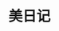 ---
description: 不知道在这个堕胎都要论次数的年代还有没有人写日记。界面不错。
layout: post
results:
- primaryGenreName: Lifestyle
  version: '1.0.3'
  formattedPrice: 免费
  genreIds:
  - '6012'
  - '6002'
  artworkUrl60: http://is1.mzstatic.com/image/thumb/Purple111/v4/69/71/73/6971731b-8893-857b-ad6c-bb78cc9cc634/source/60x60bb.jpg
  userRatingCountForCurrentVersion: 9
  minimumOsVersion: '8.0'
  appletvScreenshotUrls: &a []
  sellerName: Xiang Sheng
  supportedDevices:
  - iPad2Wifi-iPad2Wifi
  - iPad23G-iPad23G
  - iPhone4S-iPhone4S
  - iPadThirdGen-iPadThirdGen
  - iPadThirdGen4G-iPadThirdGen4G
  - iPhone5-iPhone5
  - iPodTouchFifthGen-iPodTouchFifthGen
  - iPadFourthGen-iPadFourthGen
  - iPadFourthGen4G-iPadFourthGen4G
  - iPadMini-iPadMini
  - iPadMini4G-iPadMini4G
  - iPhone5c-iPhone5c
  - iPhone5s-iPhone5s
  - iPadAir-iPadAir
  - iPadAirCellular-iPadAirCellular
  - iPadMiniRetina-iPadMiniRetina
  - iPadMiniRetinaCellular-iPadMiniRetinaCellular
  - iPhone6-iPhone6
  - iPhone6Plus-iPhone6Plus
  - iPadAir2-iPadAir2
  - iPadAir2Cellular-iPadAir2Cellular
  - iPadMini3-iPadMini3
  - iPadMini3Cellular-iPadMini3Cellular
  - iPodTouchSixthGen-iPodTouchSixthGen
  - iPhone6s-iPhone6s
  - iPhone6sPlus-iPhone6sPlus
  - iPadMini4-iPadMini4
  - iPadMini4Cellular-iPadMini4Cellular
  - iPadPro-iPadPro
  - iPadProCellular-iPadProCellular
  - iPadPro97-iPadPro97
  - iPadPro97Cellular-iPadPro97Cellular
  - iPhoneSE-iPhoneSE
  - iPhone7-iPhone7
  - iPhone7Plus-iPhone7Plus
  - iPad611-iPad611
  - iPad612-iPad612
  genres:
  - 生活
  - 工具
  currentVersionReleaseDate: '2017-04-13T16:20:50Z'
  trackName: 美日记
  isVppDeviceBasedLicensingEnabled: true
  description: '美日记是一款小巧精致的日记本,超好用。


    【界面极简】

    ·界面极简 - 没有繁冗的功能,打开就写

    ·语音记事 - 语音转文字,准确率高达97%

    ·目录分明 - 支持按日记本,标签分类，

    ·快捷查找 - 支持全文搜索,支持按日期查看日记

    ·离线使用 - 不联网也能写 日记


    【私密记录】

    ·基础防护 - 设置开启密码

    ·进阶防护 - 加密 日记本,专为某类日记而设

    ·日记导出 - 批量导出PDF,不怕丢失


    【颜值爆棚】

    ·DIY皮肤 - 壁纸,日记本 封面支持DIY

    ·精美信纸 - 插画师力作,定期更新

    ·免费字体 - 精选正版字体,个性日记 必备

    ·图文混排 - 日记排版 更优美


    【贴心体验】

    ·完全免费 - 空间不限量,字体 信纸 全免

    ·日记分享 - 支持 长微博分享,网页分享,图片保存&分享

    ·修改日期 - 不留遗憾,为过去填写空白

    ·支持字数统计,回收站,日历'
  price: 0
  trackId: 1217727745
  releaseDate: '2017-03-24T17:55:29Z'
  advisories: *a
  screenshotUrls:
  - http://a2.mzstatic.com/us/r30/Purple111/v4/c5/4a/8e/c54a8e4c-0c3d-98b0-a243-669927b4cc3e/screen696x696.jpeg
  - http://a5.mzstatic.com/us/r30/Purple122/v4/76/e2/49/76e249b8-9b44-b5e0-057d-f8c93ad6813a/screen696x696.jpeg
  - http://a5.mzstatic.com/us/r30/Purple111/v4/cb/27/a5/cb27a5e4-7b83-0cff-baa8-24ae4d815f6f/screen696x696.jpeg
  - http://a3.mzstatic.com/us/r30/Purple111/v4/f0/c9/32/f0c93297-608b-1856-bdd2-9a0f6a3a82ec/screen696x696.jpeg
  - http://a5.mzstatic.com/us/r30/Purple122/v4/0c/d7/28/0cd72899-8ecf-ac71-3431-af314e3ce85d/screen696x696.jpeg
  artistViewUrl: https://itunes.apple.com/cn/developer/xiang-sheng/id1153899553?uo=4
  primaryGenreId: 6012
  userRatingCount: 9
  averageUserRatingForCurrentVersion: 5
  kind: software
  fileSizeBytes: '44048384'
  sellerUrl: http://www.anybeen.com/
  trackContentRating: 4+
  bundleId: com.anybeen.app.diary
  trackCensoredName: 美日记
  contentAdvisoryRating: 4+
  isGameCenterEnabled: false
  artistName: Xiang Sheng
  languageCodesISO2A:
  - AR
  - DA
  - NL
  - EN
  - FR
  - DE
  - ID
  - IT
  - JA
  - KO
  - PL
  - PT
  - RU
  - ZH
  - ES
  - ZH
  - TR
  - VI
  releaseNotes: '更新了笔记本密码同步机制，支持跨设备同步

    优化了信纸管理机制

    修复了加密笔记本在日历中可见的Bug'
  features: *a
  averageUserRating: 5
  wrapperType: software
  artworkUrl512: http://is1.mzstatic.com/image/thumb/Purple111/v4/69/71/73/6971731b-8893-857b-ad6c-bb78cc9cc634/source/512x512bb.jpg
  artworkUrl100: http://is1.mzstatic.com/image/thumb/Purple111/v4/69/71/73/6971731b-8893-857b-ad6c-bb78cc9cc634/source/100x100bb.jpg
  trackViewUrl: https://geo.itunes.apple.com/cn/app/%E7%BE%8E%E6%97%A5%E8%AE%B0/id1217727745?mt=8&uo=4
  artistId: 1153899553
  currency: CNY
  ipadScreenshotUrls: *a
category: 生活
tags: tag1
resultCount: 1
title: 美日记

---